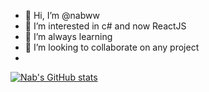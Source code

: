 - 👋 Hi, I’m @nabww
- 👀 I’m interested in c# and now ReactJS
- 🌱 I’m always learning
- 💞️ I’m looking to collaborate on any project 
-
[![Nab's GitHub stats](https://github-readme-stats.vercel.app/api?username=nabww)](https://github.com/anuraghazra/github-readme-stats)
<!---
nabww/nabww is a ✨ special ✨ repository because its `README.md` (this file) appears on your GitHub profile.
You can click the Preview link to take a look at your changes.
--->
